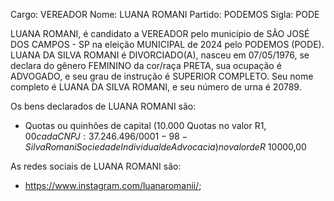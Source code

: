 Cargo: VEREADOR
Nome: LUANA ROMANI
Partido: PODEMOS
Sigla: PODE

LUANA ROMANI, é candidato a VEREADOR pelo município de SÃO JOSÉ DOS CAMPOS - SP na eleição MUNICIPAL de 2024 pelo PODEMOS (PODE).
LUANA DA SILVA ROMANI é DIVORCIADO(A), nasceu em 07/05/1976, se declara do gênero FEMININO da cor/raça PRETA, sua ocupação é ADVOGADO, e seu grau de instrução é SUPERIOR COMPLETO.
Seu nome completo é LUANA DA SILVA ROMANI, e seu número de urna é 20789.

Os bens declarados de LUANA ROMANI são: 
- Quotas ou quinhões de capital (10.000 Quotas no valor R$1,00 cada CNPJ:37.246.496/0001-98 - Silva Romani Sociedade Individual de Advocacia) no valor de R$ 10000,00

As redes sociais de LUANA ROMANI são:
- https://www.instagram.com/luanaromanii/;